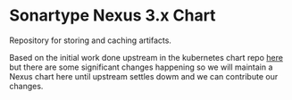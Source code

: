 # Sonartype Nexus 3.x Chart

Repository for storing and caching artifacts.

Based on the initial work done upstream in the kubernetes chart repo [here](https://github.com/kubernetes/charts/tree/1516468/stable/sonatype-nexus) but there are some significant changes happening so we will maintain a Nexus chart here until upstream settles dowm and we can contribute our changes.
